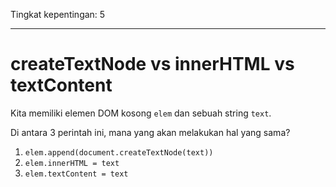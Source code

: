 Tingkat kepentingan: 5

---

# createTextNode vs innerHTML vs textContent

Kita memiliki elemen DOM kosong `elem` dan sebuah string `text`.

Di antara 3 perintah ini, mana yang akan melakukan hal yang sama?

1. `elem.append(document.createTextNode(text))`
2. `elem.innerHTML = text`
3. `elem.textContent = text`
